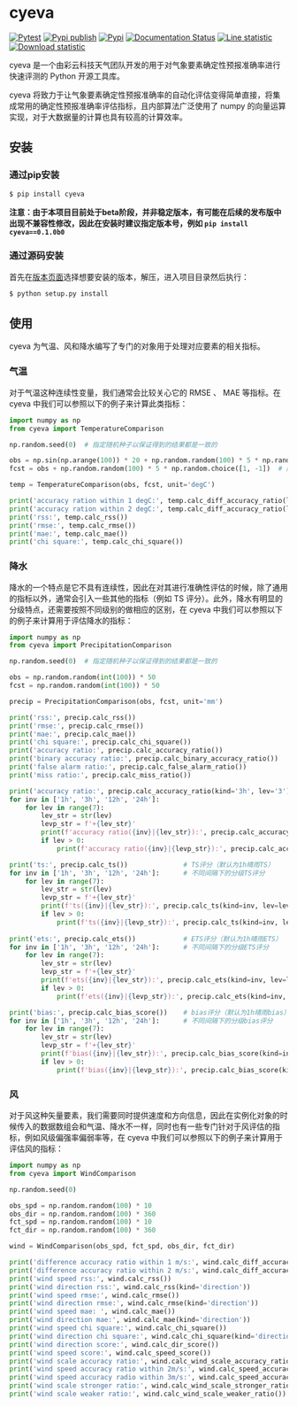 # cyeva

[![Pytest](https://github.com/caiyunapp/cyeva/actions/workflows/pytest.yml/badge.svg)](https://github.com/caiyunapp/cyeva/actions/workflows/pytest.yml)
[![Pypi publish](https://github.com/caiyunapp/cyeva/actions/workflows/pypi-publish.yml/badge.svg)](https://github.com/caiyunapp/cyeva/actions/workflows/pypi-publish.yml)
[![Pypi](https://badge.fury.io/py/cyeva.svg)](https://badge.fury.io/py/cyeva)
[![Documentation Status](https://readthedocs.org/projects/cyeva/badge/?version=latest)](https://cyeva.readthedocs.io/zh_CN/latest/?badge=latest)
[![Line statistic](https://tokei.rs/b1/github/caiyunapp/cyeva?category=lines)](https://github.com/caiyunapp/cyeva)
[![Download statistic](https://pepy.tech/badge/cyeva)](https://pepy.tech/project/cyeva)

cyeva 是一个由彩云科技天气团队开发的用于对气象要素确定性预报准确率进行快速评测的 Python 开源工具库。

cyeva 将致力于让气象要素确定性预报准确率的自动化评估变得简单直接，将集成常用的确定性预报准确率评估指标，且内部算法广泛使用了 numpy 的向量运算实现，对于大数据量的计算也具有较高的计算效率。

## 安装

### 通过pip安装

```bash
$ pip install cyeva
```

**注意：由于本项目目前处于beta阶段，并非稳定版本，有可能在后续的发布版中出现不兼容性修改，因此在安装时建议指定版本号，例如 `pip install cyeva==0.1.0b0`**

### 通过源码安装

首先在[版本页面](https://github.com/caiyunapp/cyeva/releases)选择想要安装的版本，解压，进入项目目录然后执行：

```bash
$ python setup.py install
```

## 使用

cyeva 为气温、风和降水编写了专门的对象用于处理对应要素的相关指标。   

### 气温

对于气温这种连续性变量，我们通常会比较关心它的 RMSE 、 MAE 等指标。在 cyeva 中我们可以参照以下的例子来计算此类指标：

```python
import numpy as np
from cyeva import TemperatureComparison

np.random.seed(0)  # 指定随机种子以保证得到的结果都是一致的

obs = np.sin(np.arange(100)) * 20 + np.random.random(100) * 5 * np.random.choice([1, -1])  # sin数组叠加随机数组模拟真实气温
fcst = obs + np.random.random(100) * 5 * np.random.choice([1, -1])  # 限制预报在观测的正负5°C以内，这样的样例出来的效果更好一些

temp = TemperatureComparison(obs, fcst, unit='degC')

print('accuracy ration within 1 degC:', temp.calc_diff_accuracy_ratio(limit=1))       # 1度准确率（偏差在1°C以内）
print('accuracy ration within 2 degC:', temp.calc_diff_accuracy_ratio(limit=2))       # 2度准确率（偏差在2°C以内）
print('rss:', temp.calc_rss())                                                        # 剩余平方和
print('rmse:', temp.calc_rmse())                                                       # 均方根误差
print('mae:', temp.calc_mae())                                                         # 平均绝对误差
print('chi square:', temp.calc_chi_square())                                           # 卡方(χ2)
```

### 降水

降水的一个特点是它不具有连续性，因此在对其进行准确性评估的时候，除了通用的指标以外，通常会引入一些其他的指标（例如 TS 评分）。此外，降水有明显的分级特点，还需要按照不同级别的做相应的区别，在 cyeva 中我们可以参照以下的例子来计算用于评估降水的指标：

```python
import numpy as np
from cyeva import PrecipitationComparison

np.random.seed(0)  # 指定随机种子以保证得到的结果都是一致的

obs = np.random.random(int(100)) * 50
fcst = np.random.random(int(100)) * 50

precip = PrecipitationComparison(obs, fcst, unit='mm')

print('rss:', precip.calc_rss())                                        # 剩余平方和
print('rmse:', precip.calc_rmse())                                      # 均方根误差
print('mae:', precip.calc_mae())                                        # 平均绝对误差
print('chi square:', precip.calc_chi_square())                          # 卡方(χ2)
print('accuracy ratio:', precip.calc_accuracy_ratio())                  # 准确率(0级)
print('binary accuracy ratio:', precip.calc_binary_accuracy_ratio())    # 准确率(二分/晴雨)
print('false alarm ratio:', precip.calc_false_alarm_ratio())            # 空报率
print('miss ratio:', precip.calc_miss_ratio())                          # 漏报率

print('accuracy ratio:', precip.calc_accuracy_ratio(kind='3h', lev='3'))         # 准确率(3小时间隔3级/大雨)
for inv in ['1h', '3h', '12h', '24h']:                                           # 不同间隔下的准确率
    for lev in range(7):
        lev_str = str(lev)
        levp_str = f'+{lev_str}'
        print(f'accuracy ratio({inv}|{lev_str}):', precip.calc_accuracy_ratio(kind=inv, lev=lev_str))
        if lev > 0:
            print(f'accuracy ratio({inv}|{levp_str}):', precip.calc_accuracy_ratio(kind=inv, lev=levp_str))

print('ts:', precip.calc_ts())              # TS评分（默认为1h晴雨TS）
for inv in ['1h', '3h', '12h', '24h']:      # 不同间隔下的分级TS评分
    for lev in range(7):
        lev_str = str(lev)
        levp_str = f'+{lev_str}'
        print(f'ts({inv}|{lev_str}):', precip.calc_ts(kind=inv, lev=lev_str))
        if lev > 0:
            print(f'ts({inv}|{levp_str}):', precip.calc_ts(kind=inv, lev=levp_str))
    
print('ets:', precip.calc_ets())            # ETS评分（默认为1h晴雨ETS）
for inv in ['1h', '3h', '12h', '24h']:      # 不同间隔下的分级ETS评分
    for lev in range(7):
        lev_str = str(lev)
        levp_str = f'+{lev_str}'
        print(f'ets({inv}|{lev_str}):', precip.calc_ets(kind=inv, lev=lev_str))
        if lev > 0:
            print(f'ets({inv}|{levp_str}):', precip.calc_ets(kind=inv, lev=levp_str))

print('bias:', precip.calc_bias_score())    # bias评分（默认为1h晴雨bias）
for inv in ['1h', '3h', '12h', '24h']:      # 不同间隔下的分级bias评分
    for lev in range(7):
        lev_str = str(lev)
        levp_str = f'+{lev_str}'
        print(f'bias({inv}|{lev_str}):', precip.calc_bias_score(kind=inv, lev=lev_str))
        if lev > 0:
            print(f'bias({inv}|{levp_str}):', precip.calc_bias_score(kind=inv, lev=levp_str))
```


### 风

对于风这种矢量要素，我们需要同时提供速度和方向信息，因此在实例化对象的时候传入的数据数组会和气温、降水不一样，同时也有一些专门针对于风评估的指标，例如风级偏强率偏弱率等，在 cyeva 中我们可以参照以下的例子来计算用于评估风的指标：

```python
import numpy as np
from cyeva import WindComparison

np.random.seed(0)

obs_spd = np.random.random(100) * 10
obs_dir = np.random.random(100) * 360
fct_spd = np.random.random(100) * 10
fct_dir = np.random.random(100) * 360

wind = WindComparison(obs_spd, fct_spd, obs_dir, fct_dir)

print('difference accuracy ratio within 1 m/s:', wind.calc_diff_accuracy_ratio(limit=1))       # 1m/s准确率（风速偏差在1m/s以内）
print('difference accuracy ratio within 2 m/s:', wind.calc_diff_accuracy_ratio(limit=2))       # 2m/s准确率（风速偏差在2m/s以内）
print('wind speed rss:', wind.calc_rss())                              # 剩余平方和（默认风速）
print('wind direction rss:', wind.calc_rss(kind='direction'))              # 剩余平方和（指定风向）
print('wind speed rmse:', wind.calc_rmse())                             # 均方根误差（默认风速）
print('wind direction rmse:', wind.calc_rmse(kind='direction'))             # 均方根误差（指定风向）
print('wind speed mae: ', wind.calc_mae())                              # 平均绝对误差（默认风速）
print('wind direction mae:', wind.calc_mae(kind='direction'))              # 平均绝对误差（指定风向）
print('wind speed chi square:', wind.calc_chi_square())                       # 卡方(χ2)
print('wind direction chi square:', wind.calc_chi_square(kind='direction'))       # 卡方(χ2)（指定风向）
print('wind direction score:', wind.calc_dir_score())                        # 风向评分
print('wind speed score:', wind.calc_speed_score())                      # 风速评分
print('wind scale accuracy ratio:', wind.calc_wind_scale_accuracy_ratio())        # 风级准确率
print('wind speed accuracy ratio within 2m/s:', wind.calc_speed_accuracy_ratio())             # 风速准确率(默认2m/s偏差以内)
print('wind speed accuracy radio within 3m/s:', wind.calc_speed_accuracy_ratio(limit=3))      # 风速准确率(指定3m/s偏差以内)
print('wind scale stronger ratio:', wind.calc_wind_scale_stronger_ratio())        # 风级偏强率
print('wind scale weaker ratio:', wind.calc_wind_scale_weaker_ratio())          # 风级偏弱率
```